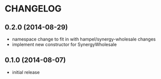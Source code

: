 CHANGELOG
=========

0.2.0 (2014-08-29)
------------------

* namespace change to fit in with hampel/synergy-wholesale changes
* implement new constructor for SynergyWholesale

0.1.0 (2014-08-07)
------------------

* initial release